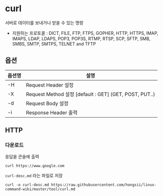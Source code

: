 # curl

서버로 데이터를 보내거나 받을 수 있는 명령

* 지원하는 프로토콜 : DICT, FILE, FTP, FTPS, GOPHER, HTTP, HTTPS, IMAP, IMAPS, LDAP, LDAPS, POP3, POP3S, RTMP, RTSP, SCP, SFTP, SMB, SMBS, SMTP, SMTPS, TELNET and TFTP


## 옵션

| 옵션명 | 설명        |
|:-------|-------------| 
| -H     | Request Header 설정 |
| -X     | Request Method 설정 [default : GET] (GET, POST, PUT..)  |
| -d     | Request Body 설정 |
| -i     | Response Header 출력 |

## HTTP

### 다운로드

응답을 콘솔에 출력

``` shell
curl https://www.google.com 
```

`curl-desc.md` 라는 파일로 저장

``` shell
curl -o curl-desc.md https://raw.githubusercontent.com/hongsii/linux-command-wiki/master/tool/curl.md
```

